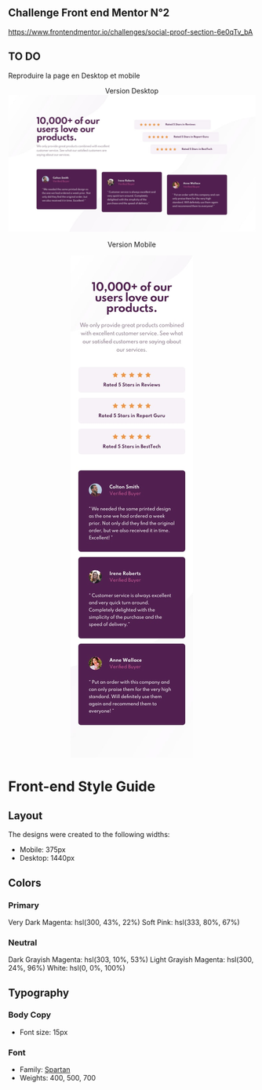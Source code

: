 ## Challenge Front end Mentor N°2
https://www.frontendmentor.io/challenges/social-proof-section-6e0qTv_bA

## TO DO 
Reproduire la page en Desktop et mobile 
<center>
Version Desktop 

<img src="public/design/desktop-design.jpg"/>

Version Mobile 

<img src="public/design/mobile-design.jpg"/>
</center>


# Front-end Style Guide

## Layout

The designs were created to the following widths:

- Mobile: 375px
- Desktop: 1440px

## Colors

### Primary

Very Dark Magenta: hsl(300, 43%, 22%)
Soft Pink: hsl(333, 80%, 67%)

### Neutral

Dark Grayish Magenta: hsl(303, 10%, 53%)
Light Grayish Magenta: hsl(300, 24%, 96%)
White: hsl(0, 0%, 100%)

## Typography

### Body Copy

- Font size: 15px

### Font

- Family: [Spartan](https://fonts.google.com/specimen/Spartan)
- Weights: 400, 500, 700


